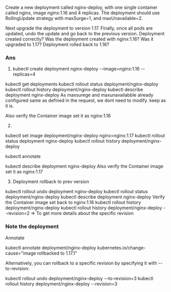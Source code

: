 Create a new deployment called nginx-deploy, with one single container called nginx, image nginx:1.16 and 4 replicas.
The deployment should use RollingUpdate strategy with maxSurge=1, and maxUnavailable=2.

Next upgrade the deployment to version 1.17.
Finally, once all pods are updated, undo the update and go back to the previous version.
Deployment created correctly?
Was the deployment created with nginx:1.16?
Was it upgraded to 1.17?
Deployment rolled back to 1.16?

### Ans
1) kubectl create deployment nginx-deploy --image=nginx:1.16 --replicas=4

kubectl get deployments
kubectl rollout status deployment/nginx-deploy
kubectl rollout history deployment/nginx-deploy
kubectl describe deployment nginx-deploy
As maxsurege and maxunavailabble already configured same as defined in the request, we dont need to modify. keep as it is.

Also verify the Container image set it as nginx:1.16


2) 

kubectl set image deployment/nginx-deploy nginx=nginx:1.17
kubectl rollout status deployment nginx-deploy
kubectl rollout history deployment/nginx-deploy

kubectl annotate

kubectl describe deployment nginx-deploy
Also verify the Container image set it as nginx:1.17

3) Deployment rollback to prev version

kubectl rollout undo deployment nginx-deploy
kubectl rollout status deployment/nginx-deploy
kubectl describe deployment nginx-deploy
Verify the Container image set back to nginx:1.16
kubectl rollout history deployment/nginx-deploy
kubectl rollout history deployment/nginx-deploy --revision=2  => To get more details about the specific revision


### Note the deployment

Annotate 

kubectl annotate deployment/nginx-deploy kubernetes.io/change-cause="image rollbacked to 1.17.1"

Alternatively, you can rollback to a specific revision by specifying it with --to-revision:

kubectl rollout undo deployment/nginx-deploy --to-revision=3
kubectl rollout history deployment/nginx-deploy --revision=3